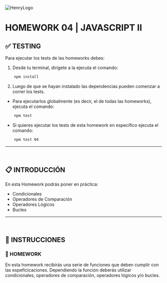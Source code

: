 ![HenryLogo](../Assets//logoBannerHenry.png)

# **HOMEWORK 04 | JAVASCRIPT II**

## **✅ TESTING**

Para ejecutar los tests de las homeworks debes:

1. Desde tu terminal, dirígete a la  ejecuta el comando:

```bash
    npm install
```

2. Luego de que se hayan instalado las dependencias pueden comenzar a correr los tests.

-  Para ejecutarlos globalmente (es decir, el de todas las homeworks), ejecuta el comando:

```bash
    npm test
```

-  Si quieres ejecutar los tests de esta homework en específico ejecuta el comando:

```bash
    npm test 04
```

---

</br >

## **📋 INTRODUCCIÓN**

En esta Homework podrás poner en práctica:

-  Condicionales
-  Operadores de Comparación
-  Operadores Lógicos
-  Bucles

---

</br >

## **📌 INSTRUCCIONES**

### **📍 HOMEWORK**

En esta homework recibirás una serie de funciones que deben cumplir con las espeficicaciones. Dependiendo la función deberás utilizar condicionales, operadores de comparación, operadores lógicos y/o bucles.
